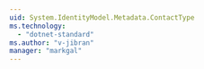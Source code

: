 ```yaml
---
uid: System.IdentityModel.Metadata.ContactType
ms.technology: 
  - "dotnet-standard"
ms.author: "v-jibran"
manager: "markgal"
---
```

